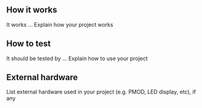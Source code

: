 <!---

This file is used to generate your project datasheet. Please fill in the information below and delete any unused
sections.

You can also include images in this folder and reference them in the markdown. Each image must be less than
512 kb in size, and the combined size of all images must be less than 1 MB.
-->

## How it works
It works ...
Explain how your project works

## How to test
It should be tested by ...
Explain how to use your project

## External hardware

List external hardware used in your project (e.g. PMOD, LED display, etc), if any
